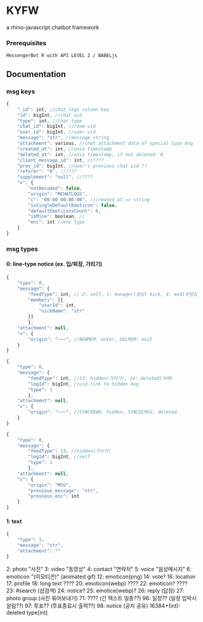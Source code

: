 # KYFW
a rhino-javascript chatbot framework

### Prerequisites

```
MessengerBot R with API LEVEL 2 / BABELjs
```

## Documentation

### msg keys

```js
{
    "_id": int, //chat_logs column key
    "id": bigInt, //chat uid
    "type": int, //chat type
    "chat_id": bigInt, //room uid
    "user_id": bigInt, //user uid
    "message": "str", //message string
    "attachment": various, //chat attachment data of special type msg
    "created_at": int, //unix timestamp
    "deleted_at": int, //unix timestamp, if not deleted: 0
    "client_message_id": int, //????
    "prev_id": bigInt, //user's previous chat uid ??
    "referer": "0", //????
    "supplement": "null", //????
    "v": {
        "notDecoded": false,
        "origin": "MCHATLOGS",
        "c": "00-00 00:00:00", //created_at => string
        "isSingleDefaultEmoticon": false,
        "defaultEmoticonsCount": 0,
        "isMine": boolean, //
        "enc": int //enc type
    }
}
```

### msg types

#### 0: line-type notice (ex. 입/퇴장, 가리기)
```js
{
    "type": 0,
    "message": {
        "feedType": int, // 2: self, 1: manager(방장) kick, 4: mod(부방장) kick
        "members": [{
            "userId": int,
            "nickName": "str"
        }]
        },
    "attachment": null,
    "v": {
        "origin": "~~~", //NEWMEM: enter, DELMEM: exit
    }
}
```
```js
{
    "type": 0,
    "message": {
        "feedType": int, //13: hidden(가리기), 14: deleted(삭메)
        "logId": bigInt, //uid link to hidden msg
        "type": 1
        },
    "attachment": null,
    "v": {
        "origin": "~~~", //SYNCREWR: hidden, SYNCDLMSG: deleted
    }
}
```
```js
{
    "type": 0,
    "message": {
        "feedType": 13, //hidden(가리기)
        "logId": bigInt, //self
        "type": 1
        },
    "attachment": null,
    "v": {
        "origin": "MSG",
        "previous_message": "str",
        "previous_enc": int
    }
}
```

#### 1: text
```js
{
    "type": 1,
    "message": "str",
    "attachment": ""
}
```
2: photo "사진"
3: video "동영상"
4: contact "연락처"
5: voice "음성메시지"
6: emoticon "(이모티콘)" (animated gif)
12: emoticon(png)
14: vote?
16: location
17: profile
18: long text ????
20: emoticon(webp) ????
22: emoticon? ????
23: #search (샵검색)
24: notice?
25: emotice(webp)?
26: reply (답장)
27: photo group (사진 묶어보내기)
71: ???? (긴 텍스트 일종??)
96: 일정?? (일정 임박시 알림??)
97: 투표?? (투표종료시 출력??)
98: notice (공지 공유)
16384+(int): deleted type[int]
